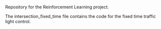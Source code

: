 Repository for the Reinforcement Learning project.

The intersection_fixed_time file contains the code for the fixed time traffic light control.